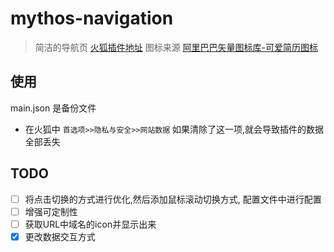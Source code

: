 # mythos-navigation
> 简洁的导航页  [火狐插件地址](https://addons.mozilla.org/zh-CN/firefox/addon/kuangcp-nav/)
> 图标来源 [阿里巴巴矢量图标库-可爱简历图标](http://www.iconfont.cn/collections/detail?spm=a313x.7781069.1998910419.d9df05512&cid=8077)


## 使用
main.json 是备份文件

- 在火狐中 `首选项>>隐私与安全>>网站数据` 如果清除了这一项,就会导致插件的数据全部丢失

## TODO
- [ ] 将点击切换的方式进行优化,然后添加鼠标滚动切换方式, 配置文件中进行配置
- [ ] 增强可定制性
- [ ] 获取URL中域名的icon并显示出来
- [X] 更改数据交互方式
